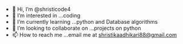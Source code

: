 - 👋 Hi, I’m @shristicode4
- 👀 I’m interested in ...coding 
- 🌱 I’m currently learning ...python and Database algorithms
- 💞️ I’m looking to collaborate on ...projects on python
- 📫 How to reach me ...email me at shristikaadhikari88@gmail.com

<!---
shristicode4/shristicode4 is a ✨ special ✨ repository because its `README.md` (this file) appears on your GitHub profile.
You can click the Preview link to take a look at your changes.
--->
